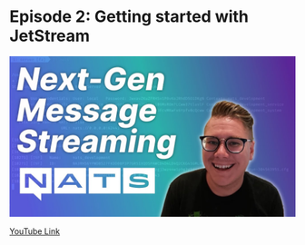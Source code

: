 # Episode 2: Getting started with JetStream

![thumbnail](thumbnail.jpeg)

[YouTube Link](https://youtu.be/EJJ2SG-cKyM)
